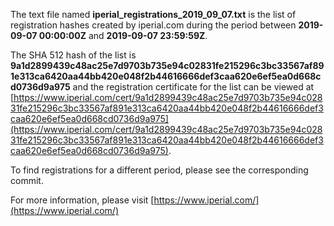 The text file named **iperial_registrations_2019_09_07.txt** is the list of registration hashes created by iperial.com during the period between **2019-09-07 00:00:00Z** and **2019-09-07 23:59:59Z**.

The SHA 512 hash of the list is **9a1d2899439c48ac25e7d9703b735e94c02831fe215296c3bc33567af891e313ca6420aa44bb420e048f2b44616666def3caa620e6ef5ea0d668cd0736d9a975** and the registration certificate for the list can be viewed at [https://www.iperial.com/cert/9a1d2899439c48ac25e7d9703b735e94c02831fe215296c3bc33567af891e313ca6420aa44bb420e048f2b44616666def3caa620e6ef5ea0d668cd0736d9a975](https://www.iperial.com/cert/9a1d2899439c48ac25e7d9703b735e94c02831fe215296c3bc33567af891e313ca6420aa44bb420e048f2b44616666def3caa620e6ef5ea0d668cd0736d9a975).

To find registrations for a different period, please see the corresponding commit.

For more information, please visit [https://www.iperial.com/](https://www.iperial.com/)
